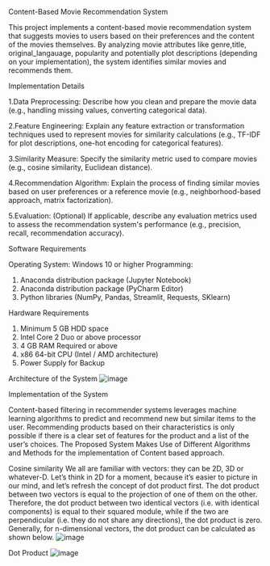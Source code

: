 Content-Based Movie Recommendation System

This project implements a content-based movie recommendation system that suggests movies to users based on their preferences and the content of the movies themselves. By analyzing movie attributes like genre,title, original_langauage, popularity and potentially plot descriptions (depending on your implementation), the system identifies similar movies and recommends them.

Implementation Details

1.Data Preprocessing: Describe how you clean and prepare the movie data (e.g., handling missing values, converting categorical data).

2.Feature Engineering: Explain any feature extraction or transformation techniques used to represent movies for similarity calculations (e.g., TF-IDF for plot descriptions, one-hot encoding for categorical features).

3.Similarity Measure: Specify the similarity metric used to compare movies (e.g., cosine similarity, Euclidean distance).

4.Recommendation Algorithm: Explain the process of finding similar movies based on user preferences or a reference movie (e.g., neighborhood-based approach, matrix factorization).

5.Evaluation: (Optional) If applicable, describe any evaluation metrics used to assess the recommendation system's performance (e.g., precision, recall, recommendation accuracy).

Software Requirements

Operating System: Windows 10 or higher Programming:
1. Anaconda distribution package (Jupyter Notebook)
2. Anaconda distribution package (PyCharm Editor)
3. Python libraries (NumPy, Pandas, Streamlit, Requests, SKlearn)

Hardware Requirements

1. Minimum 5 GB HDD space
2. Intel Core 2 Duo or above processor
3. 4 GB RAM Required or above
4. x86 64-bit CPU (Intel / AMD architecture)
5. Power Supply for Backup

Architecture of the System
![image](https://github.com/user-attachments/assets/14980f93-0c58-4b18-a694-c546a4c1eac3)

Implementation of the System

Content-based filtering in recommender systems leverages machine learning algorithms to predict and recommend new but similar items to the user. Recommending products based on their characteristics is only possible if there is a clear set of features for the product and a list of the user’s choices. The Proposed System Makes Use of Different Algorithms and Methods for the implementation of Content based approach. 

Cosine similarity 
We all are familiar with vectors: they can be 2D, 3D or whatever-D. Let’s think in 2D for a moment, because it’s easier to picture in our mind, and let’s refresh the concept of dot product first. The dot product between two vectors is equal to the projection of one of them on the other. Therefore, the dot product between two identical vectors (i.e. with identical components) is equal to their squared module, while if the two are perpendicular (i.e. they do not share any directions), the dot product is zero. Generally, for n-dimensional vectors, the dot product can be calculated as shown below. 
![image](https://github.com/user-attachments/assets/9a3e4c13-f3c3-4c60-8500-29f2896c71aa)

Dot Product
![image](https://github.com/user-attachments/assets/4b3763c8-13b9-4f87-b857-6914b32b49fa)



